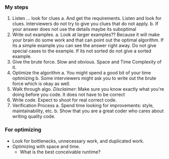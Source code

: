 ### My steps
1. Listen ... look for clues
  a. And get the requirements. Listen and look for clues. Interviewers do not try to give you clues that do not apply.
  b. If your answer does not use the details maybe its suboptimal
2. Write out examples.
  a. Look at larger examples?? Because it will make your brain do some work and that can point out the optimal algorithm. If its a simple example you can see the answer right away. Do not give special cases to the example. If its not sorted do not give a sorted example.
3. Give the brute force. Slow and obvious. Space and Time Complexity of it.
4. Optimize the algorithm
  a. You might spend a good bit of your time optimizing
  b. Some interviewers might ask you to write out the brute force which is okay as well.
5. Walk through algo. *Disclaimer*: Make sure you know exactly what you're doing before you code. It does not have to be correct
6. Write code. Expect to shoot for real correct code.
7. Verification Process
  a. Spend time looking for improvements: style, maintainability, etc.
  b. Show that you are a great coder who cares about writing quality code.

### For optimizing
- Look for bottlenecks, unnecessary work, and duplicated work.
- Optimizing with space and time.
  - What is the best conceivable runtime?
